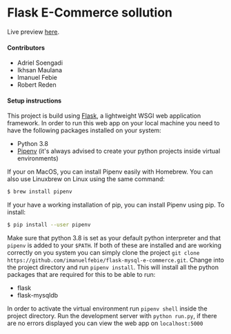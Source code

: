 # Flask E-Commerce sollution

Live preview [here](https://flaskdb-store.herokuapp.com/).

#### Contributors
- Adriel Soengadi
- Ikhsan Maulana
- Imanuel Febie
- Robert Reden

#### Setup instructions
This project is build using [Flask](https://palletsproject.com/p/flask), a lightweight WSGI web application framework. In order to run this web app on your local machine you need to have the following packages installed on your system:

- Python 3.8
- [Pipenv](https://pipenv.readthedocs.io/en/latest) (it's always advised to create your python projects inside virtual environments)

If your on MacOS, you can install Pipenv easily with Homebrew. You can also use Linuxbrew on Linux using the same command:

```bash
$ brew install pipenv
```

If your have a working installation of pip, you can install Pipenv using pip. To install:

```bash
$ pip install --user pipenv
```

Make sure that python 3.8 is set as your default python interpreter and that `pipenv` is added to your `$PATH`. If both of these are installed and are working correctly on you system you can simply clone the project `git clone https://github.com/imanuelfebie/flask-mysql-e-commerce.git`. Change into the project directory and run `pipenv install`. This will install all the python packages that are required for this to be able to run:

- flask
- flask-mysqldb

In order to activate the virtual environment run `pipenv shell` inside the project directory. Run the development server with `python run.py`, if there are no errors displayed you can view the web app on `localhost:5000`
